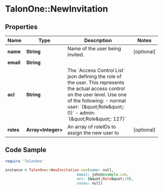 # TalonOne::NewInvitation

## Properties

Name | Type | Description | Notes
------------ | ------------- | ------------- | -------------
**name** | **String** | Name of the user being invited. | [optional] 
**email** | **String** |  | 
**acl** | **String** | The &#x60;Access Control List&#x60; json defining the role of the user. This represents the actual access control on the user level. Use one of the following: - normal user: &#x60;{\&quot;Role\&quot;: 0}&#x60; - admin: &#x60;{\&quot;Role\&quot;: 127}&#x60;  | 
**roles** | **Array&lt;Integer&gt;** | An array of roleIDs to assign the new user to | [optional] 

## Code Sample

```ruby
require 'TalonOne'

instance = TalonOne::NewInvitation.new(name: null,
                                 email: john@example.com,
                                 acl: {&quot;Role&quot;:0},
                                 roles: null)
```


